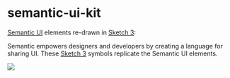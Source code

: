 semantic-ui-kit
===============

[Semantic UI](http://semantic-ui.com/) elements re-drawn in [Sketch 3](http://bohemiancoding.com/sketch/):

Semantic empowers designers and developers by creating a language for sharing UI. These [Sketch 3](bohemiancoding.com/sketch) symbols replicate the Semantic UI elements.  

![](https://github.com/mikefats/semantic-ui-kit/blob/master/Screenshot%202014-04-29%2010.22.36.png?raw=true)

